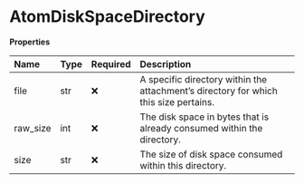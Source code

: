# AtomDiskSpaceDirectory

**Properties**

| Name     | Type | Required | Description                                                                          |
| :------- | :--- | :------- | :----------------------------------------------------------------------------------- |
| file     | str  | ❌       | A specific directory within the attachment’s directory for which this size pertains. |
| raw_size | int  | ❌       | The disk space in bytes that is already consumed within the directory.               |
| size     | str  | ❌       | The size of disk space consumed within this directory.                               |

